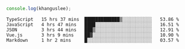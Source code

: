 ```js
console.log(khanguslee);
```

<!--START_SECTION:waka-->
```text
TypeScript   15 hrs 37 mins  █████████████▒░░░░░░░░░░░   53.86 % 
JavaScript   4 hrs 47 mins   ████░░░░░░░░░░░░░░░░░░░░░   16.51 % 
JSON         3 hrs 44 mins   ███▒░░░░░░░░░░░░░░░░░░░░░   12.91 % 
Vue.js       3 hrs 9 mins    ██▓░░░░░░░░░░░░░░░░░░░░░░   10.90 % 
Markdown     1 hr 2 mins     █░░░░░░░░░░░░░░░░░░░░░░░░   03.57 % 
```
<!--END_SECTION:waka-->

<!--
**khanguslee/khanguslee** is a ✨ _special_ ✨ repository because its `README.md` (this file) appears on your GitHub profile.

Here are some ideas to get you started:

- 🔭 I’m currently working on ...
- 🌱 I’m currently learning ...
- 👯 I’m looking to collaborate on ...
- 🤔 I’m looking for help with ...
- 💬 Ask me about ...
- 📫 How to reach me: ...
- 😄 Pronouns: ...
- ⚡ Fun fact: ...
-->
